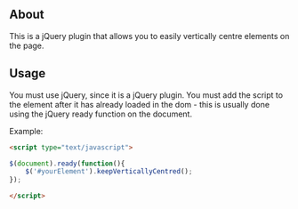 <h2>About</h2>
<p>This is a jQuery plugin that allows you to easily vertically centre elements on the page.</p>

<h2>Usage</h2>
<p>You must use jQuery, since it is a jQuery plugin.  You must add the script to the element after it has already loaded in the dom - this is usually done using the jQuery ready function on the document.</p>

Example:<br />
```HTML
<script type="text/javascript">

$(document).ready(function(){
	$('#yourElement').keepVerticallyCentred();
});

</script>
```